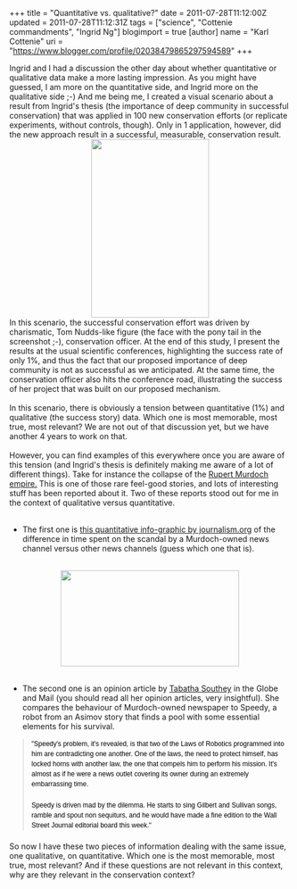 +++
title = "Quantitative vs. qualitative?"
date = 2011-07-28T11:12:00Z
updated = 2011-07-28T11:12:31Z
tags = ["science", "Cottenie commandments", "Ingrid Ng"]
blogimport = true 
[author]
	name = "Karl Cottenie"
	uri = "https://www.blogger.com/profile/02038479865297594589"
+++

<div class="separator" style="clear: both; text-align: left;">Ingrid and I had a discussion the other day about whether quantitative or qualitative data make a more lasting impression. As you might have guessed, I am more on the quantitative side, and Ingrid more on the qualitative side ;-) And me being me, I created a visual scenario about a result from Ingrid's thesis (the importance of deep community in successful conservation) that was applied in 100 new conservation efforts (or replicate experiments, without controls, though). Only in 1 application, however, did the new approach result in a successful, measurable, conservation result.&nbsp;</div><div class="separator" style="clear: both; text-align: center;"><a href="http://4.bp.blogspot.com/-qcaw8krHr-c/TjFx7-QO3gI/AAAAAAAAATk/Lx1CJkUBd74/s1600/photo+%25282%2529.JPG" imageanchor="1" style="margin-left: 1em; margin-right: 1em;"><img border="0" height="320" src="http://4.bp.blogspot.com/-qcaw8krHr-c/TjFx7-QO3gI/AAAAAAAAATk/Lx1CJkUBd74/s320/photo+%25282%2529.JPG" width="211" /></a></div><div class="" style="clear: both; text-align: left;">In this scenario, the successful conservation effort was driven by charismatic, Tom Nudds-like figure (the face with the pony tail in the screenshot ;-), conservation officer. At the end of this study, I present the results at the usual scientific conferences, highlighting the success rate of only 1%, and thus the fact that our proposed importance of deep community is not as successful as we anticipated. At the same time, the conservation officer also hits the conference road, illustrating the success of her project that was built on our proposed mechanism.&nbsp;</div><br />In this scenario, there is obviously a tension between quantitative (1%) and qualitative (the success story) data. Which one is most memorable, most true, most relevant? We are not out of that discussion yet, but we have another 4 years to work on that.<br /><br />However, you can find examples of this everywhere once you are aware of this tension (and Ingrid's thesis is definitely making me aware of a lot of different things). Take for instance the collapse of the <a href="http://en.wikipedia.org/wiki/Rupert_Murdoch">Rupert Murdoch empire.</a>&nbsp;This is one of those rare feel-good stories, and lots of interesting stuff has been reported about it. Two of these reports stood out for me in the context of qualitative versus quantitative.<br /><br /><ul><li>The first one is <a href="http://www.journalism.org/numbers_report/fnc_trails_far_behind_rivals_murdoch_coverage">this quantitative&nbsp;info-graphic&nbsp;by&nbsp;journalism.org</a>&nbsp;of the difference in time spent on the scandal by a Murdoch-owned news channel versus other news channels (guess which one that is).</li></ul><br /><div class="separator" style="clear: both; text-align: center;"><a href="http://www.journalism.org/charts/chart_builder2.php?id=3506&amp;ct=scol&amp;sort=&amp;dir=&amp;chartback=None&amp;chartgrid=LightGray&amp;labelincr=1&amp;scalemin=Auto&amp;scalemax=Auto&amp;scaleincr=Auto&amp;rot=0&amp;3d=0&amp;depth3d=20&amp;showtitle=0&amp;ran=14737&amp;legendloc=1&amp;scalemin=Auto&amp;scalemax=Auto&amp;scaleincr=Auto&amp;chartsize=Large&amp;chartpalette=Standard&amp;r1=1&amp;r2=1&amp;r3=1&amp;c1=1&amp;c2=1&amp;c3=0&amp;c4=0&amp;c5=0&amp;c6=0&amp;c7=0&amp;c8=0&amp;c9=0&amp;c10=0" imageanchor="1" style="margin-left: 1em; margin-right: 1em;"><img border="0" height="172" src="http://www.journalism.org/charts/chart_builder2.php?id=3506&amp;ct=scol&amp;sort=&amp;dir=&amp;chartback=None&amp;chartgrid=LightGray&amp;labelincr=1&amp;scalemin=Auto&amp;scalemax=Auto&amp;scaleincr=Auto&amp;rot=0&amp;3d=0&amp;depth3d=20&amp;showtitle=0&amp;ran=14737&amp;legendloc=1&amp;scalemin=Auto&amp;scalemax=Auto&amp;scaleincr=Auto&amp;chartsize=Large&amp;chartpalette=Standard&amp;r1=1&amp;r2=1&amp;r3=1&amp;c1=1&amp;c2=1&amp;c3=0&amp;c4=0&amp;c5=0&amp;c6=0&amp;c7=0&amp;c8=0&amp;c9=0&amp;c10=0" width="320" /></a></div><br /><ul><li>The second one is an opinion article by&nbsp;<a href="http://www.theglobeandmail.com/news/opinions/tabatha-southey/what-happens-when-murdoch-owned-media-cover-murdoch-guess/article2107123/">Tabatha Southey</a>&nbsp;in the Globe and Mail (you should read all her opinion articles, very insightful). She compares the behaviour of Murdoch-owned newspaper to Speedy, a robot from an Asimov story that finds a pool with some essential elements for his survival.</li></ul><blockquote><span class="Apple-style-span" style="font-family: Verdana, sans-serif;"><span class="Apple-style-span" style="font-size: 12px; line-height: 18px;"><span class="Apple-style-span" style="font-family: Georgia, 'Times New Roman', serif; font-size: 16px; line-height: 16px;"><div style="border-bottom-width: 0px; border-color: initial; border-left-width: 0px; border-right-width: 0px; border-style: initial; border-top-width: 0px; color: black; font-family: inherit; font-size: 12px; font-style: inherit; font-weight: inherit; font: normal normal normal 12px/1.5 Verdana, sans-serif; margin-bottom: 20px; margin-left: 0px; margin-right: 0px; margin-top: 0px; outline-color: initial; outline-style: initial; outline-width: 0px; padding-bottom: 0px; padding-left: 0px; padding-right: 0px; padding-top: 0px; vertical-align: baseline;">"Speedy's problem, it's revealed, is that two of the Laws of Robotics programmed into him are contradicting one another. One of the laws, the need to protect himself, has locked horns with another law, the one that compels him to perform his mission. It's almost as if he were a news outlet covering its owner during an extremely embarrassing time.</div><div style="border-bottom-width: 0px; border-color: initial; border-left-width: 0px; border-right-width: 0px; border-style: initial; border-top-width: 0px; color: black; font-family: inherit; font-size: 12px; font-style: inherit; font-weight: inherit; font: normal normal normal 12px/1.5 Verdana, sans-serif; margin-bottom: 20px; margin-left: 0px; margin-right: 0px; margin-top: 0px; outline-color: initial; outline-style: initial; outline-width: 0px; padding-bottom: 0px; padding-left: 0px; padding-right: 0px; padding-top: 0px; vertical-align: baseline;">Speedy is driven mad by the dilemma. He starts to sing Gilbert and Sullivan songs, ramble and spout non sequiturs, and he would have made a fine edition to the Wall Street Journal editorial board this week."</div></span></span></span></blockquote>So now I have these two pieces of information dealing with the same issue, one qualitative, on quantitative. Which one is the most memorable, most true, most relevant? And if these questions are not relevant in this context, why are they relevant in the conservation context?<br />
